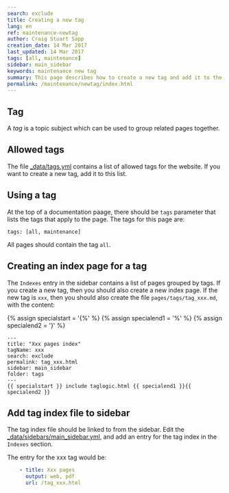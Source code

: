 ```yaml
---
search: exclude
title: Creating a new tag
lang: en
ref: maintenance-newtag
author: Craig Stuart Sapp
creation_date: 14 Mar 2017
last_updated: 14 Mar 2017
tags: [all, maintenance]
sidebar: main_sidebar
keywords: maintenance new tag
summary: This page describes how to create a new tag and add it to the page indexes.
permalink: /maintenance/newtag/index.html
---
```


## Tag ##

A *tag* is a topic subject which can be used to group related pages together.

## Allowed tags ##

The file [_data/tags.yml](https://github.com/humdrum-tools/vhv-documentation/blob/gh-pages/_data/tags.yml) contains a list of allowed tags for the website. If you want to
create a new tag, add it to this list.

## Using a tag ##

At the top of a documentation paage, there should be `tags` parameter that lists
the tags that apply to the page.  The tags for this page are:

```liquid
tags: [all, maintenance]
```

All pages should contain the tag `all`.


## Creating an index page for a tag ##

The `Indexes` entry in the sidebar contains a list of pages grouped by tags.
If you create a new tag, then you should also create a new index page.  If the new
tag is `xxx`, then you should also create the file `pages/tags/tag_xxx.md`, with the 
content:

{% assign specialstart = '{%' %}
{% assign specialend1 = '%' %}
{% assign specialend2 = '}' %}

```liquid
---
title: "Xxx pages index"
tagName: xxx
search: exclude
permalink: tag_xxx.html
sidebar: main_sidebar
folder: tags
---
{{ specialstart }} include taglogic.html {{ specialend1 }}{{ specialend2 }}
```

## Add tag index file to sidebar ##

The tag index file should be linked to from the sidebar.  Edit the 
[_data/sidebars/main_sidebar.yml](https://github.com/humdrum-tools/vhv-documentation/blob/gh-pages/_data/sidebars/main_sidebar.yml), and add an entry for the tag index in the `Indexes` section.

The entry for the xxx tag would be:

```yml
    - title: Xxx pages
      output: web, pdf
      url: /tag_xxx.html
```

